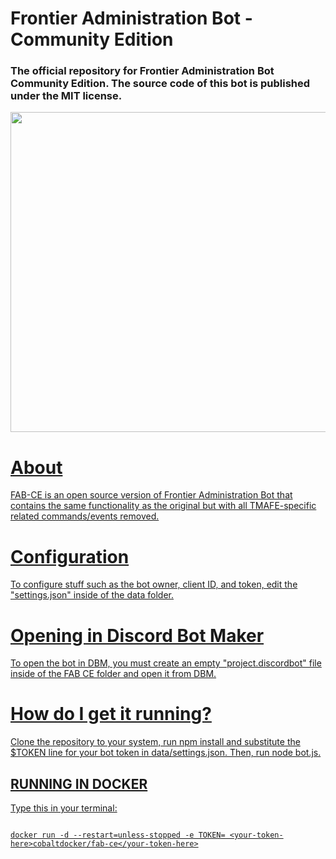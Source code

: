 # Frontier Administration Bot - Community Edition

### The official repository for Frontier Administration Bot Community Edition. The source code of this bot is published under the MIT license.

<div align="center">

<p><a href="https://github.com/Konnor88/FAB-CE"><img src="https://tmafe.com/images/fabceicon.png" width=512 height=512</a></p>


</div>

# About

FAB-CE is an open source version of Frontier Administration Bot that contains the same functionality as the original but with all TMAFE-specific related commands/events removed.

# Configuration

To configure stuff such as the bot owner, client ID, and token, edit the "settings.json" inside of the data folder.

# Opening in Discord Bot Maker

To open the bot in DBM, you must create an empty "project.discordbot" file inside of the FAB CE folder and open it from DBM.

# How do I get it running?

Clone the repository to your system, run npm install and substitute the $TOKEN line for your bot token in data/settings.json. Then, run node bot.js.

## RUNNING IN DOCKER

Type this in your terminal:

```

docker run -d --restart=unless-stopped -e TOKEN= <your-token-here>cobaltdocker/fab-ce</your-token-here>

```

